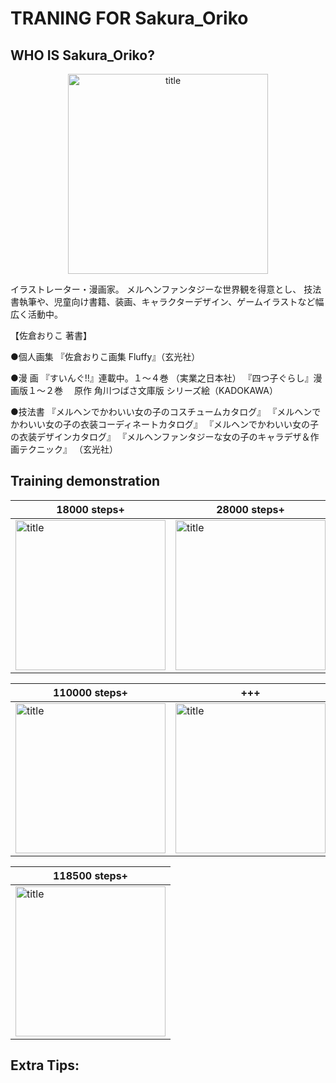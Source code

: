 #  TRANING FOR Sakura_Oriko

## WHO IS Sakura_Oriko?

<div align=center>
<img src="https://github.com/ShiinaMono/sakura_oriko/blob/master/pictures/skara.jpeg" width="320" height="320" title="title">
</div>

イラストレーター・漫画家。
メルヘンファンタジーな世界観を得意とし、
技法書執筆や、児童向け書籍、装画、キャラクターデザイン、ゲームイラストなど幅広く活動中。

【佐倉おりこ 著書】

●個人画集
『佐倉おりこ画集 Fluffy』（玄光社）

●漫 画
『すいんぐ!!』連載中。１～４巻 （実業之日本社）
『四つ子ぐらし』漫画版１～２巻
　原作 角川つばさ文庫版 シリーズ絵（KADOKAWA）

●技法書
『メルヘンでかわいい女の子のコスチュームカタログ』
『メルヘンでかわいい女の子の衣装コーディネートカタログ』
『メルヘンでかわいい女の子の衣装デザインカタログ』
『メルヘンファンタジーな女の子のキャラデザ＆作画テクニック』
（玄光社）

## 

## Training demonstration

| 18000 steps+       | 28000 steps+ |
| ----------- | ----------- |
| <img src="https://github.com/ShiinaMono/sakura_oriko/blob/master/pictures/18000-1.png" width="240" height="240" title="title">    | <img src="https://github.com/ShiinaMono/sakura_oriko/blob/master/pictures/28000-1.png" width="240" height="240" title="title">       |

| 110000 steps+     | +++ |
| ----------- | ----------- |
| <img src="https://github.com/ShiinaMono/sakura_oriko/blob/master/pictures/110000-1.png" width="240" height="240" title="title">     | <img src="https://github.com/ShiinaMono/sakura_oriko/blob/master/pictures/110000-2.png" width="240" height="240" title="title">      |

| 118500 steps+     |  
| ----------- |
| <img src="https://github.com/ShiinaMono/sakura_oriko/blob/master/pictures/118500-1.png" width="240" height="240" title="title">| 







## Extra Tips:

